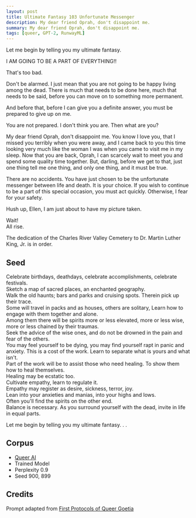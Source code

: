 ```yaml
---
layout: post
title: Ultimate Fantasy 103 Unfortunate Messenger
description: My dear friend Oprah, don't disappoint me.
summary: My dear friend Oprah, don't disappoint me.
tags: [queer, GPT-2, RunwayML]
---
```


Let me begin by telling you my ultimate fantasy.

I AM GOING TO BE A PART OF EVERYTHING!!

That's too bad.<br/>

Don't be alarmed. I just mean that you are not going to be happy living among the dead. There is much that needs to be done here, much that needs to be said, before you can move on to something more permanent.

And before that, before I can give you a definite answer, you must be prepared to give up on me.

You are not prepared.
I don't think you are.
Then what are you?

My dear friend Oprah, don't disappoint me. You know I love you, that I missed you terribly when you were away, and I came back to you this time looking very much like the woman I was when you came to visit me in my sleep. Now that you are back, Oprah, I can scarcely wait to meet you and spend some quality time together. But, darling, before we get to that, just one thing tell me one thing, and only one thing, and it must be true.

There are no accidents. You have just chosen to be the unfortunate messenger between life and death. It is your choice. If you wish to continue to be a part of this special occasion, you must act quickly. Otherwise, I fear for your safety.

Hush up, Ellen, I am just about to have my picture taken.

Wait!<br/>
All rise.

The dedication of the Charles River Valley Cemetery to Dr. Martin Luther King, Jr. is in order.

## Seed

Celebrate birthdays, deathdays, celebrate accomplishments, celebrate festivals.<br/>
Sketch a map of sacred places, an enchanted geography.<br/>
Walk the old haunts; bars and parks and cruising spots. Therein pick up their trace.<br/>
Some will travel in packs and as houses, others are solitary, Learn how to engage with them together and alone.<br/>
Among them there will be spirits more or less elevated, more or less wise, more or less chained by their traumas.<br/>
Seek the advice of the wise ones, and do not be drowned in the pain and fear of the others.<br/>
You may feel yourself to be dying, you may find yourself rapt in panic and anxiety. This is a cost of the work. Learn to separate what is yours and what isn't.<br/>
Part of the work will be to assist those who need healing. To show them how to heal themselves.<br/>
Healing may be ecstatic too.<br/>
Cultivate empathy, learn to regulate it.<br/>
Empathy may register as desire, sickness, terror, joy.<br/>
Lean into your anxieties and manias, into your highs and lows.<br/>
Often you'll find the spirits on the other end.<br/>
Balance is necessary. As you surround yourself with the dead, invite in life in equal parts.

Let me begin by telling you my ultimate fantasy. . .

## Corpus

- [Queer AI](/queerai)
- Trained Model
- Perplexity 0.9
- Seed 900, 899

## Credits

Prompt adapted from [First Protocols of Queer Goetia](https://theanarchistlibrary.org/library/anonymous-first-protocols-of-queer-goetia)
